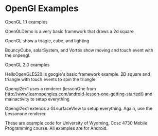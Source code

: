 OpenGl Examples
===========

OpenGL 1.1 examples

  OpenGLDemo is a very basic framework that draws a 2d square

  OpenGL  show a triagle, cube, and lighting

  BouncyCube, solarSystem, and Vortex  show moving and touch event with the onpengl.
  
OpenGL 2.0 examples

  HelloOpenGLES20 is google's basic framework example.  2D square and triangle with touch events to spin the triangle

  Opengl2ex1  uses a renderer (lessonOne from http://www.learnopengles.com/android-lesson-one-getting-started/) and mainactivity to setup everything

  Opengl2ex1  extends a GLsurfaceView to setup everything.  Again, use the Lessonone renderer.

These are example code for University of Wyoming, Cosc 4730 Mobile Programming course.
All examples are for Android.
